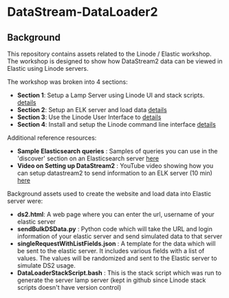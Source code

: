 # DataStream-DataLoader2

## Background

This repository contains assets related to the Linode / Elastic workshop.
The workshop is designed to show how DataStream2 data can be viewed in Elastic using Linode servers.

The workshop was broken into 4 sections:

- **Section 1**: Setup a Lamp Server using Linode UI and stack scripts. [details](./instructions/section1.md)
- **Section 2**: Setup an ELK server and load data [details](./instructions/section2.md)
- **Section 3**: Use the Linode User Interface to [details](./instructions/section3.md)
- **Section 4**: Install and setup the Linode command line interface [details](./instructions/section4.md)

Additional reference resources:

- **Sample Elasticsearch queries** : Samples of queries you can use in the 'discover' section on an Elasticsearch server [here](./instructions/SampleElasticSearchQueries.md)
- **Video on Setting up DataStream2** : YouTube video showing how you can setup datastream2 to send information to an ELK server (10 min) [here](https://www.youtube.com/watch?v=v2rZtSSjUDE)

Background assets used to create the website and load data into Elastic server were:

- **ds2.html**: A web page where you can enter the url, username of your elastic server
- **sendBulkDSData.py** : Python code which will take the URL and login information of your elastic server and send simulated data to that server
- **singleRequestWithListFields.json** : A template for the data which will be sent to the elastic server. It includes various fields with a list of values. The values will be randomized and sent to the Elastic server to simulate DS2 usage.
- **DataLoaderStackScript.bash** : This is the stack script which was run to generate the server lamp server (kept in github since Linode stack scripts doesn't have version control)
